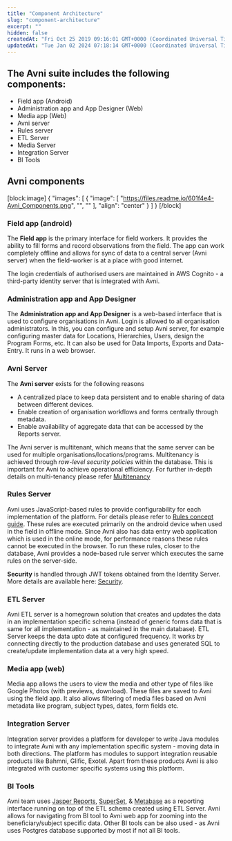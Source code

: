 ```yaml
---
title: "Component Architecture"
slug: "component-architecture"
excerpt: ""
hidden: false
createdAt: "Fri Oct 25 2019 09:16:01 GMT+0000 (Coordinated Universal Time)"
updatedAt: "Tue Jan 02 2024 07:18:14 GMT+0000 (Coordinated Universal Time)"
---
```

## The Avni suite includes the following components:

- Field app (Android)
- Administration app and App Designer (Web)
- Media app (Web)
- Avni server
- Rules server
- ETL Server
- Media Server
- Integration Server
- BI Tools

## Avni components

[block:image]
{
  "images": [
    {
      "image": [
        "https://files.readme.io/601f4e4-Avni_Components.png",
        "",
        ""
      ],
      "align": "center"
    }
  ]
}
[/block]


### Field app (android)

The **Field app** is the primary interface for field workers. It provides the ability to fill forms and record observations from the field. The app can work completely offline and allows for sync of data to a central server (Avni server) when the field-worker is at a place with good internet. 

The login credentials of authorised users are maintained in AWS Cognito - a third-party identity server that is integrated with Avni.

### Administration app and App Designer

The **Administration app and App Designer** is a web-based interface that is used to configure organisations in Avni. Login is allowed to all organisation administrators. In this, you can configure and setup Avni server, for example configuring master data for Locations, Hierarchies, Users, design the Program Forms, etc. It can also be used for Data Imports, Exports and Data-Entry. It runs in a web browser.

### Avni Server

The **Avni server** exists for the following reasons

- A centralized place to keep data persistent and to enable sharing of data between different devices.
- Enable creation of organisation workflows and forms centrally through metadata.
- Enable availability of aggregate data that can be accessed by the Reports server. 

The Avni server is multitenant, which means that the same server can be used for multiple organisations/locations/programs. Multitenancy is achieved through _row-level security policies_ within the database. This is important for Avni to achieve operational efficiency. For further in-depth details on multi-tenancy please refer [Multitenancy](doc:multitenancy-1)

### Rules Server

Avni uses JavaScript-based rules to provide configurability for each implementation of the platform. For details please refer to [Rules concept guide](doc:rules-concept-guide). These rules are executed primarily on the android device when used in the field in offline mode. Since Avni also has data entry web application which is used in the online mode, for performance reasons these rules cannot be executed in the browser. To run these rules, closer to the database, Avni provides a node-based rule server which executes the same rules on the server-side.

**Security** is handled through JWT tokens obtained from the Identity Server. More details are available here:  [Security](doc:security).

### ETL Server

Avni ETL server is a homegrown solution that creates and updates the data in an implementation specific schema (instead of generic forms data that is same for all implementation - as maintained in the main database). ETL Server keeps the data upto date at configured frequency. It works by connecting directly to the production database and uses generated SQL to create/update implementation data at a very high speed.

### Media app (web)

Media app allows the users to view the media and other type of files like Google Photos (with previews, download). These files are saved to Avni  using the field app. It also allows filtering of media files based on Avni metadata like program, subject types, dates, form fields etc.

### Integration Server

Integration server provides a platform for developer to write Java modules to integrate Avni with any implementation specific system - moving data in both directions. The platform has modules to support integration reusable products like Bahmni, Glific, Exotel. Apart from these products Avni is also integrated with customer specific systems using this platform.

### BI Tools

Avni team uses [Jasper Reports](https://www.jaspersoft.com/), [SuperSet](https://superset.apache.org/), & [Metabase](https://www.metabase.com/) as a reporting interface running on top of the ETL schema created using ETL Server. Avni allows for navigating from BI tool to Avni web app for zooming into the beneficiary/subject specific data. Other BI tools can be also used - as Avni uses Postgres database supported by most if not all BI tools.
